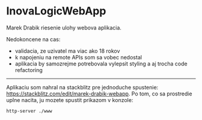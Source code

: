 # InovaLogicWebApp
Marek Drabik riesenie ulohy webova aplikacia.

Nedokoncene na cas:
- validacia, ze uzivatel ma viac ako 18 rokov
- k napojeniu na remote APIs som sa vobec nedostal
- aplikacia by samozrejme potrebovala vylepsit styling a aj trocha code refactoring

---
Aplikaciu som nahral na stackblitz pre jednoduche spustenie: https://stackblitz.com/edit/marek-drabik-webapp.
Po tom, co sa prostredie uplne nacita, ju mozete spustit prikazom v konzole:
```
http-server ./www
```

